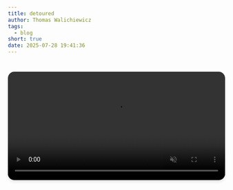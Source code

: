 ```yaml
---
title: detoured
author: Thomas Walichiewicz
tags:
  - blog
short: true
date: 2025-07-28 19:41:36
---
```


<video autoplay loop muted playsinline style="width: 100%; height: auto; margin: 24px 0; border-radius: 15px; box-shadow: 0 4px 6px rgba(0, 0, 0, 0.1);">
  <source src="detoured/detoured-compatible.webm" type="video/webm">
  <source src="detoured/detoured-compatible.mp4" type="video/mp4">
  <source src="detoured/detoured-simple.mp4" type="video/mp4">
  Your browser does not support the video tag.
</video>

